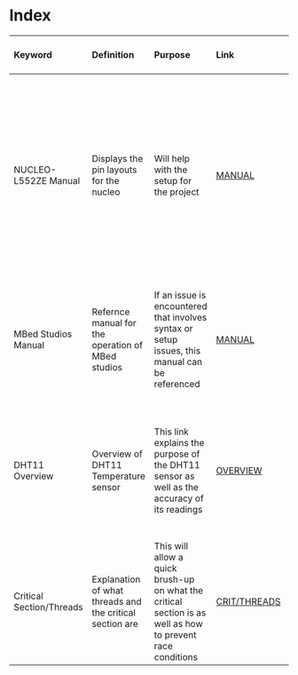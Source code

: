 # Index

|Keyword | Definition| Purpose| Link| Page(s) to reference| Explanation of Relevancy|
|:-------|:-------|:-------|:-------|:-------|:-------|
|NUCLEO-L552ZE Manual|Displays the pin layouts for the nucleo |Will help with the setup for the project|[MANUAL](https://os.mbed.com/platforms/ST-Nucleo-L552ZE-Q/)| n/A|When the program and hardware are presented to a new user, the user can reference this manual to properly set up and wire the external hardware needed for this system|
|MBed Studios Manual| Refernce manual for the operation of MBed studios| If an issue is encountered that involves syntax or setup issues, this manual can be referenced| [MANUAL](https://os.mbed.com/docs/mbed-studio/current/introduction/index.html)| n/A | Errors are inevitable, so reference this manual if MBed is presenting an error that does not make sense|
|DHT11 Overview| Overview of DHT11 Temperature sensor| This link explains the purpose of the DHT11 sensor as well as the accuracy of its readings| [OVERVIEW](https://learn.adafruit.com/dht)| n/A | This can be refernced if a user needs to know the accuracy of the sensor's readings or required power for use| 
|Critical Section/Threads| Explanation of what threads and the critical section are| This will allow a quick brush-up on what the critical section is as well as how to prevent race conditions| [CRIT/THREADS](https://jenkov.com/tutorials/java-concurrency/race-conditions-and-critical-sections.html#:~:text=A%20critical%20section%20is%20a,execution%20of%20the%20critical%20section.)| n/A | If thread races or the critical section is unknown to the user, this can be referenced to further ellaborate on the topic|
